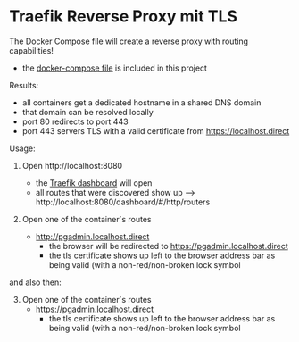 # Traefik Reverse Proxy mit TLS
<link rel="stylesheet" href="https://use.fontawesome.com/releases/v5.14.0/css/all.css" integrity="sha384-HzLeBuhoNPvSl5KYnjx0BT+WB0QEEqLprO+NBkkk5gbc67FTaL7XIGa2w1L0Xbgc" crossorigin="anonymous">

The Docker Compose file will create a reverse proxy with routing capabilities!

* the [docker-compose file](docker-compose.yaml) is included in this project 

Results:
* all containers get a dedicated hostname in a shared DNS domain
* that domain can be resolved locally
* port 80 redirects to port 443
* port 443 servers TLS with a valid certificate from https://localhost.direct 

Usage:

1. Open http://localhost:8080
    * the [Traefik dashboard](https://doc.traefik.io/traefik/operations/dashboard/) will open
    * all routes that were discovered show up --> http://localhost:8080/dashboard/#/http/routers

2. Open one of the container`s routes
    * http://pgadmin.localhost.direct 
        * the browser will be redirected to https://pgadmin.localhost.direct 
        * the tls certificate shows up left to the browser address bar as being valid (with a non-red/non-broken <i class='fas fa-lock'> </i> lock symbol

and also then:

3. Open one of the container`s routes
    * https://pgadmin.localhost.direct 
      * the tls certificate shows up left to the browser address bar as being valid (with a non-red/non-broken <i class='fas fa-lock'> </i> lock symbol

